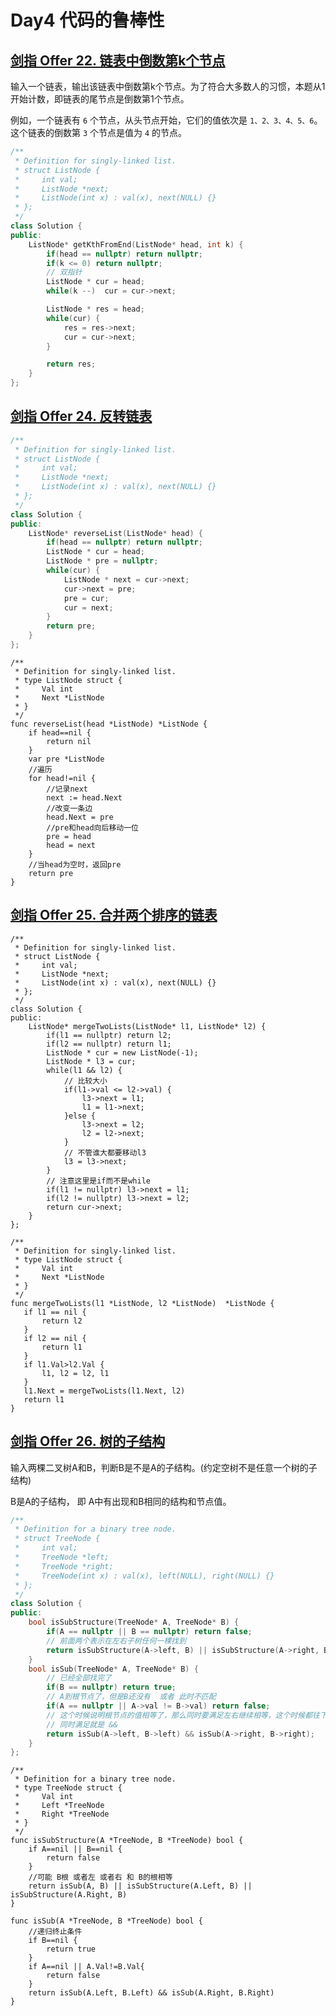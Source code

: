 # Day4 代码的鲁棒性



## [剑指 Offer 22. 链表中倒数第k个节点](https://leetcode.cn/problems/lian-biao-zhong-dao-shu-di-kge-jie-dian-lcof/description/?favorite=xb9nqhhg)

输入一个链表，输出该链表中倒数第k个节点。为了符合大多数人的习惯，本题从1开始计数，即链表的尾节点是倒数第1个节点。

例如，一个链表有 `6` 个节点，从头节点开始，它们的值依次是 `1、2、3、4、5、6`。这个链表的倒数第 `3` 个节点是值为 `4` 的节点。

```cpp
/**
 * Definition for singly-linked list.
 * struct ListNode {
 *     int val;
 *     ListNode *next;
 *     ListNode(int x) : val(x), next(NULL) {}
 * };
 */
class Solution {
public:
    ListNode* getKthFromEnd(ListNode* head, int k) {
        if(head == nullptr) return nullptr;
        if(k <= 0) return nullptr;
        // 双指针
        ListNode * cur = head;
        while(k --)  cur = cur->next;

        ListNode * res = head;
        while(cur) {
            res = res->next;
            cur = cur->next;
        } 

        return res;
    }
};
```

## [剑指 Offer 24. 反转链表](https://leetcode.cn/problems/fan-zhuan-lian-biao-lcof/description/)

```cpp
/**
 * Definition for singly-linked list.
 * struct ListNode {
 *     int val;
 *     ListNode *next;
 *     ListNode(int x) : val(x), next(NULL) {}
 * };
 */
class Solution {
public:
    ListNode* reverseList(ListNode* head) {
        if(head == nullptr) return nullptr;
        ListNode * cur = head;
        ListNode * pre = nullptr;
        while(cur) {
            ListNode * next = cur->next;
            cur->next = pre;
            pre = cur;
            cur = next;
        }
        return pre;
    }
};
```

```golang
/**
 * Definition for singly-linked list.
 * type ListNode struct {
 *     Val int
 *     Next *ListNode
 * }
 */
func reverseList(head *ListNode) *ListNode {
    if head==nil {
        return nil
    }
    var pre *ListNode
    //遍历
    for head!=nil {
        //记录next
        next := head.Next
        //改变一条边
        head.Next = pre
        //pre和head向后移动一位
        pre = head
        head = next
    }
    //当head为空时，返回pre
    return pre
}
```



## [剑指 Offer 25. 合并两个排序的链表](https://leetcode.cn/problems/he-bing-liang-ge-pai-xu-de-lian-biao-lcof/description/)

```
/**
 * Definition for singly-linked list.
 * struct ListNode {
 *     int val;
 *     ListNode *next;
 *     ListNode(int x) : val(x), next(NULL) {}
 * };
 */
class Solution {
public:
    ListNode* mergeTwoLists(ListNode* l1, ListNode* l2) {
        if(l1 == nullptr) return l2;
        if(l2 == nullptr) return l1;
        ListNode * cur = new ListNode(-1);
        ListNode * l3 = cur;
        while(l1 && l2) {
            // 比较大小
            if(l1->val <= l2->val) {
                l3->next = l1;
                l1 = l1->next;
            }else {
                l3->next = l2;
                l2 = l2->next;
            }
            // 不管谁大都要移动l3
            l3 = l3->next;
        }
        // 注意这里是if而不是while
        if(l1 != nullptr) l3->next = l1;
        if(l2 != nullptr) l3->next = l2;
        return cur->next;
    }
};
```

```golang
/**
 * Definition for singly-linked list.
 * type ListNode struct {
 *     Val int
 *     Next *ListNode
 * }
 */
func mergeTwoLists(l1 *ListNode, l2 *ListNode)  *ListNode {
   if l1 == nil {
       return l2
   }
   if l2 == nil {
       return l1
   }
   if l1.Val>l2.Val {
       l1, l2 = l2, l1
   }
   l1.Next = mergeTwoLists(l1.Next, l2)
   return l1
}
```

## [剑指 Offer 26. 树的子结构](https://leetcode.cn/problems/shu-de-zi-jie-gou-lcof/description/)

输入两棵二叉树A和B，判断B是不是A的子结构。(约定空树不是任意一个树的子结构)

B是A的子结构， 即 A中有出现和B相同的结构和节点值。

```cpp
/**
 * Definition for a binary tree node.
 * struct TreeNode {
 *     int val;
 *     TreeNode *left;
 *     TreeNode *right;
 *     TreeNode(int x) : val(x), left(NULL), right(NULL) {}
 * };
 */
class Solution {
public:
    bool isSubStructure(TreeNode* A, TreeNode* B) {
        if(A == nullptr || B == nullptr) return false;
        // 前面两个表示在左右子树任何一棵找到
        return isSubStructure(A->left, B) || isSubStructure(A->right, B) || isSub(A, B);
    }
    bool isSub(TreeNode* A, TreeNode* B) {
        // 已经全部找完了
        if(B == nullptr) return true;
        // A到根节点了，但是B还没有  或者 此时不匹配
        if(A == nullptr || A->val != B->val) return false;
        // 这个时候说明根节点的值相等了，那么同时要满足左右继续相等，这个时候都往下移动
        // 同时满足就是 &&
        return isSub(A->left, B->left) && isSub(A->right, B->right);
    }		
};
```

```golang
/**
 * Definition for a binary tree node.
 * type TreeNode struct {
 *     Val int
 *     Left *TreeNode
 *     Right *TreeNode
 * }
 */
func isSubStructure(A *TreeNode, B *TreeNode) bool {
    if A==nil || B==nil {
        return false
    }
    //可能 B根 或者左 或者右 和 B的根相等
    return isSub(A, B) || isSubStructure(A.Left, B) || isSubStructure(A.Right, B)
}

func isSub(A *TreeNode, B *TreeNode) bool {
    //递归终止条件
    if B==nil {
        return true
    }
    if A==nil || A.Val!=B.Val{
        return false
    }
    return isSub(A.Left, B.Left) && isSub(A.Right, B.Right)
}
```

